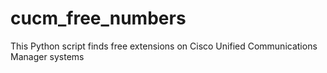 # cucm_free_numbers
This Python script finds free extensions on Cisco Unified Communications Manager systems
